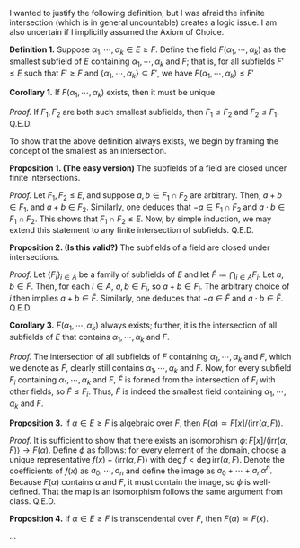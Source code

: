 I wanted to justify the following definition, but I was afraid the infinite intersection (which is in general uncountable) creates a logic issue. I am also uncertain if I implicitly assumed the Axiom of Choice.

**Definition 1.** Suppose $`\alpha_1,\cdots,\alpha_k\in E\ge F`$. Define the field $`F(\alpha_1,\cdots,\alpha_k)`$ as the smallest subfield of $E$ containing $`\alpha_1,\cdots,\alpha_k`$ and $F$; that is, for all subfields $F'\le E$ such that $F'\ge F$ and $`\{\alpha_1,\cdots,\alpha_k\}\subseteq F'`$, we have $`F(\alpha_1,\cdots,\alpha_k)\le F'`$

**Corollary 1.** If $`F(\alpha_1,\cdots,\alpha_k)`$ exists, then it must be unique.

*Proof.* If $F_1,F_2$ are both such smallest subfields, then $F_1\le F_2$ and $F_2\le F_1$. Q.E.D.

To show that the above definition always exists, we begin by framing the concept of the smallest as an intersection.

**Proposition 1. (The easy version)** The subfields of a field are closed under finite intersections.

*Proof.* Let $`F_1,F_2\le E`$, and suppose $`a,b\in F_1\cap F_2`$ are arbitrary. Then, $`a+b\in F_1`$, and $`a+b\in F_2`$. Similarly, one deduces that $`-a\in F_1\cap F_2`$ and $`a\cdot b\in F_1\cap F_2`$. This shows that $F_1\cap F_2\le E$. Now, by simple induction, we may extend this statement to any finite intersection of subfields. Q.E.D.

**Proposition 2. (Is this valid?)** The subfields of a field are closed under intersections.

*Proof.* Let $`\{F_i\}_{i\in A}`$ be a family of subfields of $E$ and let $\tilde F\coloneqq\bigcap_{i\in A}F_i$. Let $a,b\in\tilde F$. Then, for each $i\in A$, $a,b\in F_i$, so $a+b\in F_i$. The arbitrary choice of $i$ then implies $a+b\in\tilde F$. Similarly, one deduces that $-a\in\tilde F$ and $a\cdot b\in\tilde F$. Q.E.D.

**Corollary 3.** $`F(\alpha_1,\cdots,\alpha_k)`$ always exists; further, it is the intersection of all subfields of $E$ that contains $`\alpha_1,\cdots,\alpha_k`$ and $F$.

*Proof.* The intersection of all subfields of $F$ containing $`\alpha_1,\cdots,\alpha_k`$ and $F$, which we denote as $\tilde F$, clearly still contains $`\alpha_1,\cdots,\alpha_k`$ and $F$. Now, for every subfield $`F_i`$ containing $`\alpha_1,\cdots,\alpha_k`$ and $F$, $\tilde F$ is formed from the intersection of $`F_i`$ with other fields, so $`\tilde F\le F_i`$. Thus, $\tilde F$ is indeed the smallest field containing $`\alpha_1,\cdots,\alpha_k`$ and $F$.

**Proposition 3.** If $\alpha\in E\ge F$ is algebraic over $F$, then $F(\alpha)\simeq F[x]/\langle\mathrm{irr}(\alpha,F)\rangle$.

*Proof.* It is sufficient to show that there exists an isomorphism $\phi\colon F[x]/\langle\mathrm{irr}(\alpha,F)\rangle\to F(\alpha)$. Define $\phi$ as follows: for every element of the domain, choose a unique representative $f(x)+\langle\mathrm{irr}(\alpha,F)\rangle$ with $\deg f\lt\deg\mathrm{irr}(\alpha,F)$. Denote the coefficients of $f(x)$ as $`a_0,\cdots,a_n`$ and define the image as $`a_0+\cdots+a_n\alpha^n`$. Because $F(\alpha)$ contains $`\alpha`$ and $F$, it must contain the image, so $\phi$ is well-defined. That the map is an isomorphism follows the same argument from class. Q.E.D.

**Proposition 4.** If $\alpha\in E\ge F$ is transcendental over $F$, then $F(\alpha)\simeq F(x)$.

...
